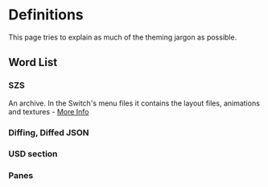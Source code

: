# Definitions

This page tries to explain as much of the theming jargon as possible.

## Word List

### SZS

An archive. In the Switch's menu files it contains the layout files, animations and textures - [More Info](./guide/filetypes.md#szs-files)

### Diffing, Diffed JSON

### USD section

### Panes

